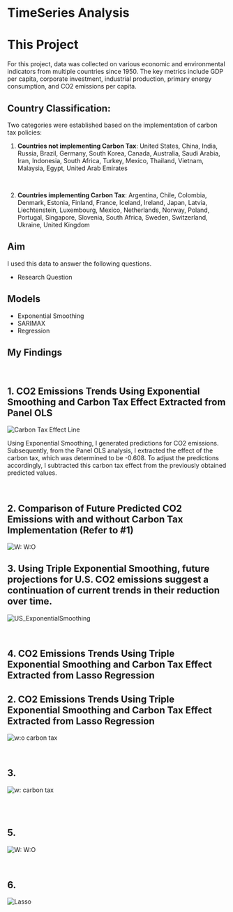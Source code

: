 # TimeSeries Analysis 

# This Project
For this project, data was collected on various economic and environmental indicators from multiple countries since 1950. The key metrics include GDP per capita, corporate investment, industrial production, primary energy consumption, and CO2 emissions per capita. 

## Country Classification:
Two categories were established based on the implementation of carbon tax policies:
<br>
1. **Countries not implementing Carbon Tax**:
United States, China, India, Russia, Brazil, Germany, South Korea, Canada, Australia, Saudi Arabia, Iran, Indonesia, South Africa, Turkey, Mexico, Thailand, Vietnam, Malaysia, Egypt, United Arab Emirates

<br>

2. **Countries implementing Carbon Tax**:
Argentina, Chile, Colombia, Denmark, Estonia, Finland, France, Iceland, Ireland, Japan, Latvia, Liechtenstein, Luxembourg, Mexico, Netherlands, Norway, Poland, Portugal, Singapore, Slovenia, South Africa, Sweden, Switzerland, Ukraine, United Kingdom


## Aim
I used this data to answer the following questions.
 
- Research Question 

## Models 
- Exponential Smoothing
- SARIMAX
- Regression

## My Findings
<br>

## 1. CO2 Emissions Trends Using Exponential Smoothing and Carbon Tax Effect Extracted from Panel OLS
![Carbon Tax Effect Line](https://github.com/yejipark0514/TimeSeriesAnalysis_CO2/assets/97747420/99aa4c2e-63df-4ab5-b802-ad12f77c95fd)

Using Exponential Smoothing, I generated predictions for CO2 emissions. Subsequently, from the Panel OLS analysis, I extracted the effect of the carbon tax, which was determined to be -0.608. To adjust the predictions accordingly, I subtracted this carbon tax effect from the previously obtained predicted values.


<br>

## 2. Comparison of Future Predicted CO2 Emissions with and without Carbon Tax Implementation (Refer to #1) 

![W:   W:O](https://github.com/yejipark0514/TimeSeriesAnalysis_CO2/assets/97747420/4372ae7d-00fc-421c-b384-7af845e90ed5)



## 3. Using Triple Exponential Smoothing, future projections for U.S. CO2 emissions suggest a continuation of current trends in their reduction over time.
![US_ExponentialSmoothing](https://github.com/yejipark0514/TimeSeriesAnalysis_CO2/assets/97747420/c3270ae9-43d6-48e0-812b-46cd76cc3505)

<br> 

## 4. CO2 Emissions Trends Using Triple Exponential Smoothing and Carbon Tax Effect Extracted from Lasso Regression 

## 2. CO2 Emissions Trends Using Triple Exponential Smoothing and Carbon Tax Effect Extracted from Lasso Regression 

![w:o carbon tax](https://github.com/yejipark0514/TimeSeriesAnalysis_CO2/assets/97747420/4b75b6e3-6987-400c-9796-60f7dd169e3d)


<br>

## 3.
![w: carbon tax](https://github.com/yejipark0514/TimeSeriesAnalysis_CO2/assets/97747420/338e650b-1665-4629-a346-2c6eee143de4)

<br>





<br> 

## 5.
![W:   W:O](https://github.com/yejipark0514/TimeSeriesAnalysis_CO2/assets/97747420/4372ae7d-00fc-421c-b384-7af845e90ed5)



<br>

## 6.
![Lasso](https://github.com/yejipark0514/TimeSeriesAnalysis_CO2/assets/97747420/2cebee79-b506-48d4-a1cb-3260caa0cfc6)

